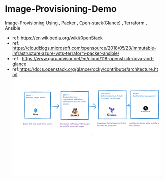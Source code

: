 # Image-Provisioning-Demo
Image-Provisioning Using , Packer , Open-stack(Glance) , Terraform , Ansible 

- ref: https://en.wikipedia.org/wiki/OpenStack
- ref: https://cloudblogs.microsoft.com/opensource/2018/05/23/immutable-infrastructure-azure-vsts-terraform-packer-ansible/
- ref : https://www.guruadvisor.net/en/cloud/118-openstack-nova-and-glance
- ref:https://docs.openstack.org/glance/rocky/contributor/architecture.html
![image-workflow.png](image-workflow.png)


